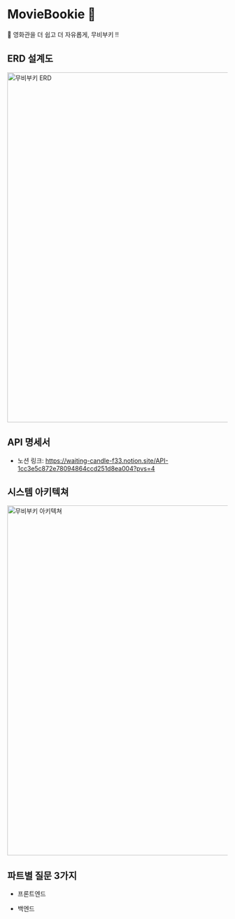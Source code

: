 # MovieBookie 👋
🍿 영화관을 더 쉽고 더 자유롭게, 무비부키 ‼️

## ERD 설계도
<img width="800" alt="무비부키 ERD" src="https://github.com/user-attachments/assets/a8f7f487-5a13-4a70-b3b3-07632e80acb3" />

## API 명세서
* 노션 링크: https://waiting-candle-f33.notion.site/API-1cc3e5c872e78094864ccd251d8ea004?pvs=4

## 시스템 아키텍쳐
<img width="800" alt="무비부키 아키텍쳐" src="https://github.com/user-attachments/assets/06596f16-11b0-4331-891c-d0b1291ad704" />

## 파트별 질문 3가지
* 프론트엔드

* 백엔드
